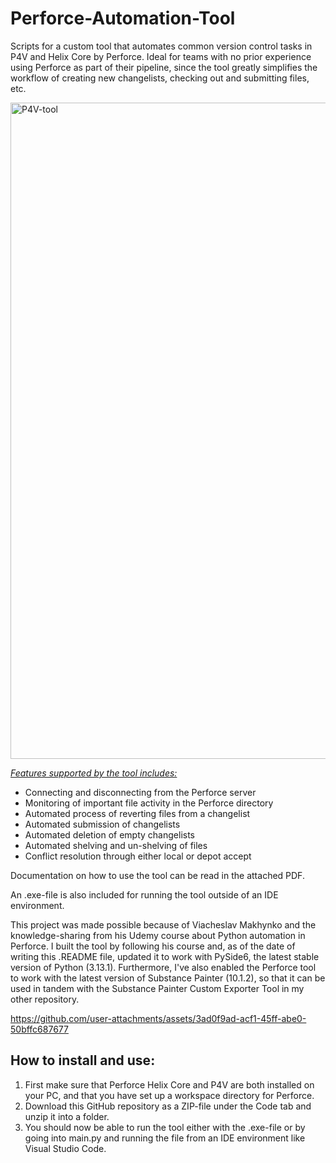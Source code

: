 # Perforce-Automation-Tool
Scripts for a custom tool that automates common version control tasks in P4V and Helix Core by Perforce. 
Ideal for teams with no prior experience using Perforce as part of their pipeline, since the tool greatly simplifies the workflow of creating new changelists, checking out and submitting files, etc.

<img width="1050" alt="P4V-tool" src="https://github.com/user-attachments/assets/7ac4f951-2b69-4623-bbb7-a2d6e03c237e" />

<ins>*Features supported by the tool includes:*</ins>
- Connecting and disconnecting from the Perforce server
- Monitoring of important file activity in the Perforce directory
- Automated process of reverting files from a changelist
- Automated submission of changelists
- Automated deletion of empty changelists
- Automated shelving and un-shelving of files
- Conflict resolution through either local or depot accept

Documentation on how to use the tool can be read in the attached PDF.

An .exe-file is also included for running the tool outside of an IDE environment.

This project was made possible because of Viacheslav Makhynko and the knowledge-sharing from his Udemy course about Python automation in Perforce. I built the tool by following his course and, as of the date of writing this .README file, updated it to work with PySide6, the latest stable version of Python (3.13.1). 
Furthermore, I've also enabled the Perforce tool to work with the latest version of Substance Painter (10.1.2), so that it can be used in tandem with the Substance Painter Custom Exporter Tool in my other repository.

https://github.com/user-attachments/assets/3ad0f9ad-acf1-45ff-abe0-50bffc687677

## How to install and use:

1. First make sure that Perforce Helix Core and P4V are both installed on your PC, and that you have set up a workspace directory for Perforce.
2. Download this GitHub repository as a ZIP-file under the Code tab and unzip it into a folder.
3. You should now be able to run the tool either with the .exe-file or by going into main.py and running the file from an IDE environment like Visual Studio Code.




